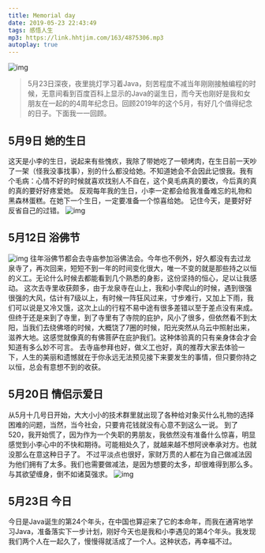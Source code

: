 ```yaml
---
title: Memorial day
date: 2019-05-23 22:43:49
tags: 感悟人生
mp3: https://link.hhtjim.com/163/4875306.mp3
autoplay: true
---
```


![img](https://blog.colorful3.com/2019/05/23/memorial-day/JavaBirtyday.png)

> 5月23日深夜，夜里挑灯学习着Java，刻苦程度不减当年刚刚接触编程的时候，无意间看到百度百科上显示的Java的诞生日，而今天也刚好是我和女朋友在一起的的4周年纪念日。回顾2019年的这个5月，有好几个值得纪念的日子。下面我一一回顾。

## 5月9日 她的生日

这天是小李的生日，说起来有些愧疚，我除了带她吃了一顿烤肉，在生日前一天吵了一架（怪我没事找事），别的什么都没给她。不知道她会不会因此记恨我。我有个毛病：心情不好的时候就喜欢找别人不自在，这个臭毛病真的要改，今后真的真的真的要好好疼爱她。
反观每年我的生日，小李一定都会给我准备难忘的礼物和黑森林蛋糕。在她下一个生日，一定要准备一个惊喜给她。
记住今天，是要好好反省自己的过错。
![img](https://blog.colorful3.com/2019/05/23/memorial-day/3yearsago.jpeg)

## 5月12日 浴佛节

![img](https://blog.colorful3.com/2019/05/23/memorial-day/t.jpeg)
往年浴佛节都会去寺庙参加浴佛法会。今年也不例外，好久都没有去过龙泉寺了，再次回来，短短不到一年的时间变化很大，唯一不变的就是那些持之以恒的义工。无论什么时候去都能看到几个熟悉的身影，这份坚持的恒心，足以让我感动。
这次去寺里收获颇多，由于龙泉寺在山上，我和小李爬山的时候，遇到很强很强的大风，估计有7级以上，有时候一阵狂风过来，寸步难行，又加上下雨，我们可以说是又冷又饿，这次上山的行程不易中途有很多差错以至于差点没有来成。但终于还是来到了寺里，到了寺里有了寺院的庇护，风小了很多，但依然看不到太阳，当我们去绕佛塔的时候，大概饶了7圈的时候，阳光突然从乌云中照射出来，滋养大地。这感觉就像真的有佛菩萨在庇护我们。这种体验真的只有亲身体会才会知道有多么妙不可言。
去寺庙参拜也好，做义工也好，真的推荐大家去体验一下，人生的美丽和遗憾就在于你永远无法预见接下来要发生的事情，但只要你持之以恒，总会有意想不到的收获。

## 5月20日 情侣示爱日

从5月十几号日开始，大大小小的技术群里就出现了各种给对象买什么礼物的选择困难的问题，当然，当今社会，只要肯花钱就没有心意不到这么一说。
到了520，我开始慌了，因为作为一个失职的男朋友，我依然没有准备什么惊喜，明显感觉到小李心中的不快和期待。可能相处久了，就越来越不想阿谀奉承对方。也就没那么在意这种日子了。
不过平淡点也很好，家财万贯的人都在为自己做减法因为他们拥有了太多。我们也需要做减法，是因为想要的太多，却很难得到那么多。与其欲望缠身，倒不如诸莫强求。
![img](https://blog.colorful3.com/2019/05/23/memorial-day/qd.jpeg)

## 5月23日 今日

今日是Java诞生的第24个年头，在中国也算迎来了它的本命年，而我在通宵地学习Java，准备落实下一步计划，刚好今天也是我和小李遇见的第4个年头。我发现我们两个人在一起久了，慢慢得就活成了一个人。这种状态，再幸福不过。